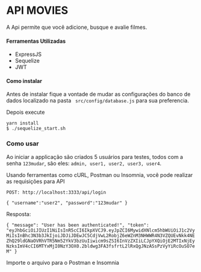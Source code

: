 # API MOVIES

A Api permite que você adicione, busque e avalie filmes.

#### Ferramentas Utilizadas

 - ExpressJS
 - Sequelize
 - JWT
 
#### Como instalar


Antes de instalar fique a vontade de mudar as configurações do banco de dados localizado na pasta ``` src/config/database.js``` para sua preferencia.

Depois execute 

```
yarn install
$ ./sequelize_start.sh
```

### Como usar

Ao iniciar a applicação são criados 5 usuários para testes, todos com a senha `123mudar`, são eles: `admin, user1, user2, user3, user4`.

Usando ferramentas como cURL, Postman ou Insomnia, você pode realizar as requisições para API

`POST: http://localhost:3333/api/login`

`{
	"username":"user2",
	"password":"123mudar"
}`

Resposta: 

`{
  "message": "User has been authenticated!",
  "token": "eyJhbGciOiJIUzI1NiIsInR5cCI6IkpXVCJ9.eyJpZCI6MywidXNlcm5hbWUiOiJ1c2VyMiIsInBhc3N3b3JkIjoiJDJiJDEwJC5CdjVwL2RobjZ6eWZnM3NHWWR4N3VZQUEvNkk4NEZhQ29ldGNaOVRhVTR5Nm52YkV3bzUuIiwicm9sZSI6InVzZXIiLCJpYXQiOjE2MTIxNjEyNzksImV4cCI6MTYxMjI0NzY3OX0.2bldwg3FA3fsfrtL2lRxQgJNzASsPzVyYiRcOuSO7eM"
}`

Importe o arquivo para o Postman e Insomnia
